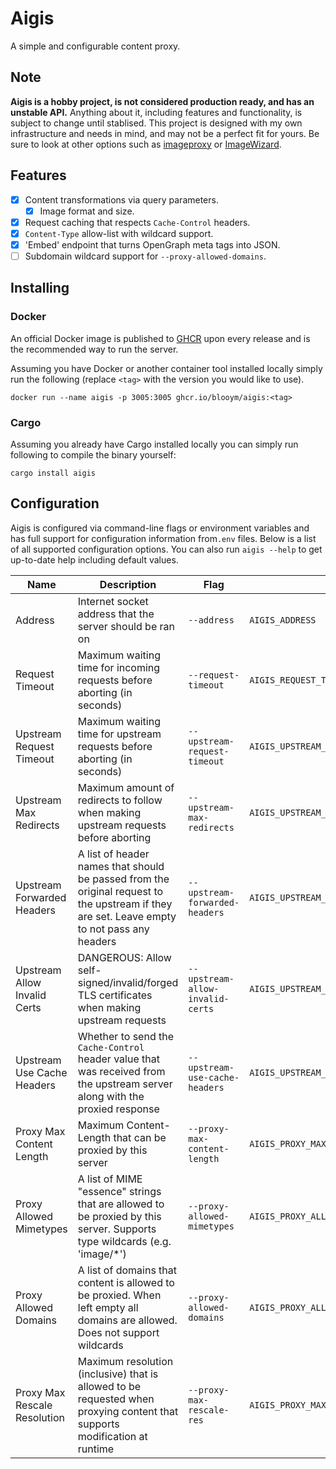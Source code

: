 # Aigis

A simple and configurable content proxy.

## Note

**Aigis is a hobby project, is not considered production ready, and has an unstable API.** Anything about it, including features and functionality, is subject to change until stablised. This project is designed with my own infrastructure and needs in mind, and may not be a perfect fit for yours. Be sure to look at other options such as [imageproxy](https://github.com/willnorris/imageproxy) or [ImageWizard](https://github.com/usercode/ImageWizard).

## Features

* [x] Content transformations via query parameters.
  * [x] Image format and size.
* [x] Request caching that respects `Cache-Control` headers.
* [x] `Content-Type` allow-list with wildcard support.
* [x] 'Embed' endpoint that turns OpenGraph meta tags into JSON. 
* [ ] Subdomain wildcard support for `--proxy-allowed-domains`.

## Installing

### Docker

An official Docker image is published to [GHCR](https://ghcr.io/blooym/aigis) upon every release and is the recommended way to run the server.

Assuming you have Docker or another container tool installed locally simply run the following (replace `<tag>` with the version you would like to use).

```
docker run --name aigis -p 3005:3005 ghcr.io/blooym/aigis:<tag>
```

### Cargo

Assuming you already have Cargo installed locally you can simply run following to compile the binary yourself:

```
cargo install aigis
```

## Configuration

Aigis is configured via command-line flags or environment variables and has full support for configuration information from`.env` files. Below is a list of all supported configuration options. You can also run `aigis --help` to get up-to-date help including default values.

| Name                         | Description                                                                                                                                 | Flag                             | Env                                  |
| ---------------------------- | ------------------------------------------------------------------------------------------------------------------------------------------- | -------------------------------- | ------------------------------------ |
| Address                      | Internet socket address that the server should be ran on                                                                                    | `--address`                      | `AIGIS_ADDRESS`                      |
| Request Timeout              | Maximum waiting time for incoming requests before aborting (in seconds)                                                                     | `--request-timeout`              | `AIGIS_REQUEST_TIMEOUT`              |
| Upstream Request Timeout     | Maximum waiting time for upstream requests before aborting (in seconds)                                                                     | `--upstream-request-timeout`     | `AIGIS_UPSTREAM_REQUEST_TIMEOUT`     |
| Upstream Max Redirects       | Maximum amount of redirects to follow when making upstream requests before aborting                                                         | `--upstream-max-redirects`       | `AIGIS_UPSTREAM_MAX_REDIRECTS`       |
| Upstream Forwarded Headers   | A list of header names that should be passed from the original request to the upstream if they are set. Leave empty to not pass any headers | `--upstream-forwarded-headers`   | `AIGIS_UPSTREAM_FORWARDED_HEADERS`   |
| Upstream Allow Invalid Certs | DANGEROUS: Allow self-signed/invalid/forged TLS certificates when making upstream requests                                                  | `--upstream-allow-invalid-certs` | `AIGIS_UPSTREAM_ALLOW_INVALID_CERTS` |
| Upstream Use Cache Headers   | Whether to send the `Cache-Control` header value that was received from the upstream server along with the proxied response                 | `--upstream-use-cache-headers`   | `AIGIS_UPSTREAM_USE_CACHE_HEADERS`   |
| Proxy Max Content Length     | Maximum Content-Length that can be proxied by this server                                                                                   | `--proxy-max-content-length`     | `AIGIS_PROXY_MAX_CONTENT_LENGTH`     |
| Proxy Allowed Mimetypes      | A list of MIME "essence" strings that are allowed to be proxied by this server. Supports type wildcards (e.g. 'image/*')                    | `--proxy-allowed-mimetypes`      | `AIGIS_PROXY_ALLOWED_MIMETYPES`      |
| Proxy Allowed Domains        | A list of domains that content is allowed to be proxied. When left empty all domains are allowed. Does not support wildcards                | `--proxy-allowed-domains`        | `AIGIS_PROXY_ALLOWED_DOMAINS`        |
| Proxy Max Rescale Resolution | Maximum resolution (inclusive) that is allowed to be requested when proxying content that supports modification at runtime                  | `--proxy-max-rescale-res`        | `AIGIS_PROXY_MAX_RESCALE_RES`        |
